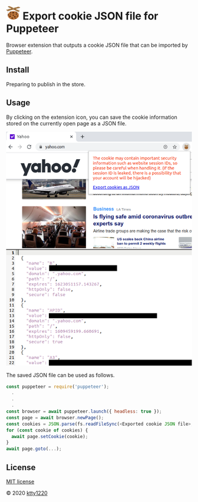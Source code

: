 # ![icon](public/icon/icon_38.png) Export cookie JSON file for Puppeteer

Browser extension that outputs a cookie JSON file that can be imported by [Puppeteer](https://pptr.dev/).

## Install

Preparing to publish in the store.

## Usage

By clicking on the extension icon, you can save the cookie information stored on the currently open page as a JSON file.

![image1](resource/image1_en.png)
![image2](resource/image2.png)

The saved JSON file can be used as follows.

```js
const puppeteer = require('puppeteer');
  .
  .
  .
const browser = await puppeteer.launch({ headless: true });
const page = await browser.newPage();
const cookies = JSON.parse(fs.readFileSync(<Exported cookie JSON file>, 'utf-8'));
for (const cookie of cookies) {
  await page.setCookie(cookie);
}
await page.goto(...);
```

## License

[MIT license](http://www.opensource.org/licenses/mit-license)

&copy; 2020 [ktty1220](mailto:ktty1220@gmail.com)
